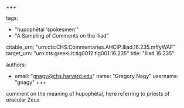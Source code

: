 +++

tags:
- "hupophētai ‘spokesmen’"
- "A Sampling of Comments on the Iliad"

citable_urn: "urn:cts:CHS:Commentaries.AHCIP:Iliad.16.235.mffyWAF"
target_urn: "urn:cts:greekLit:tlg0012.tlg001:16.235"
title: "Iliad 16.235"

authors:
- email: "gnagy@chs.harvard.edu"
  name: "Gregory Nagy"
  username: "gnagy"
+++

<p>comment on the meaning of hupophētai, here referring to priests of oracular Zeus</p>